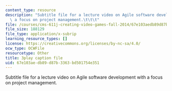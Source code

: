 ```yaml
---
content_type: resource
description: "Subtitle file for a lecture video on Agile software development with\
  \ a focus on project management.\t\t\t"
file: /courses/cms-611j-creating-video-games-fall-2014/67e103aedb89d87b3363bd501754e351_nrfl6GAQy2s.srt
file_size: 188129
file_type: application/x-subrip
learning_resource_types: []
license: https://creativecommons.org/licenses/by-nc-sa/4.0/
ocw_type: OCWFile
resourcetype: Other
title: 3play caption file
uid: 67e103ae-db89-d87b-3363-bd501754e351
---
```

Subtitle file for a lecture video on Agile software development with a focus on project management.			